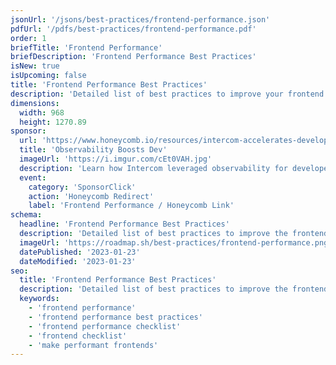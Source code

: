 ```yaml
---
jsonUrl: '/jsons/best-practices/frontend-performance.json'
pdfUrl: '/pdfs/best-practices/frontend-performance.pdf'
order: 1
briefTitle: 'Frontend Performance'
briefDescription: 'Frontend Performance Best Practices'
isNew: true
isUpcoming: false
title: 'Frontend Performance Best Practices'
description: 'Detailed list of best practices to improve your frontend performance'
dimensions:
  width: 968
  height: 1270.89
sponsor:
  url: 'https://www.honeycomb.io/resources/intercom-accelerates-developer-productivity?utm_medium=paid-sponsorship&utm_source=insight-partners&utm_campaign=plg_insightpartners_paidsponsorship'
  title: 'Observability Boosts Dev'
  imageUrl: 'https://i.imgur.com/cEt0VAH.jpg'
  description: 'Learn how Intercom leveraged observability for developer productivity, delivering better outcomes.'
  event:
    category: 'SponsorClick'
    action: 'Honeycomb Redirect'
    label: 'Frontend Performance / Honeycomb Link'
schema:
  headline: 'Frontend Performance Best Practices'
  description: 'Detailed list of best practices to improve the frontend performance of your website. Each best practice carries further details and how to implement that best practice.'
  imageUrl: 'https://roadmap.sh/best-practices/frontend-performance.png'
  datePublished: '2023-01-23'
  dateModified: '2023-01-23'
seo:
  title: 'Frontend Performance Best Practices'
  description: 'Detailed list of best practices to improve the frontend performance of your website. Each best practice carries further details and how to implement that best practice.'
  keywords:
    - 'frontend performance'
    - 'frontend performance best practices'
    - 'frontend performance checklist'
    - 'frontend checklist'
    - 'make performant frontends'
---
```


